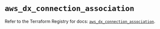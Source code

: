 # `aws_dx_connection_association`

Refer to the Terraform Registry for docs: [`aws_dx_connection_association`](https://registry.terraform.io/providers/hashicorp/aws/6.0.0/docs/resources/dx_connection_association).
